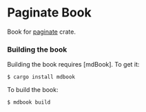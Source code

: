 Paginate Book
====

Book for [paginate](https://crates.io/crates/paginate) crate.

### Building the book

Building the book requires [mdBook]. To get it:

```console
$ cargo install mdbook
```

To build the book:

```console
$ mdbook build
```
